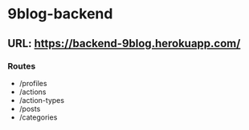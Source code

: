 # 9blog-backend

## URL: https://backend-9blog.herokuapp.com/

### Routes

- /profiles
- /actions
- /action-types
- /posts
- /categories

